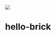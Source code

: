 <a href="https://github.com/biobricks-ai/hello-brick/actions"><img src="https://github.com/biobricks-ai/hello-brick/actions/workflows/bricktools-check.yaml/badge.svg?branch=main"/></a>

# hello-brick

